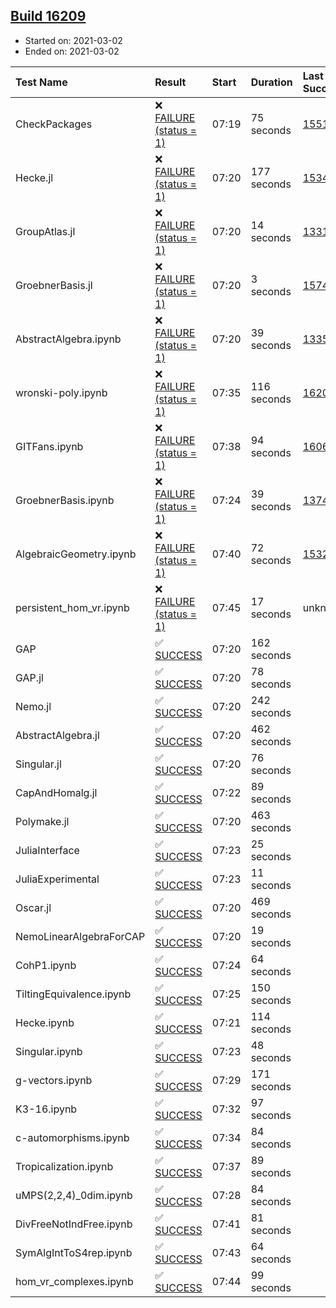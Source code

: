## [Build 16209](https://oscarci.mathematik.uni-kl.de/job/oscar/16209/)

* Started on: 2021-03-02
* Ended on: 2021-03-02

| Test Name    | Result | Start | Duration | Last Success | First Failure |
|:-------------|:-------|:------|:---------|:-------------|:--------------|
| CheckPackages | ❌ [FAILURE (status = 1)](https://oscarci.mathematik.uni-kl.de/job/oscar/16209/artifact/logs/build-16209/CheckPackages.log) | 07:19 | 75 seconds | [15514](https://oscarci.mathematik.uni-kl.de/job/oscar/15514/) | [15515](https://oscarci.mathematik.uni-kl.de/job/oscar/15515/) |
| Hecke.jl | ❌ [FAILURE (status = 1)](https://oscarci.mathematik.uni-kl.de/job/oscar/16209/artifact/logs/build-16209/Hecke.jl.log) | 07:20 | 177 seconds | [15344](https://oscarci.mathematik.uni-kl.de/job/oscar/15344/) | [15348](https://oscarci.mathematik.uni-kl.de/job/oscar/15348/) |
| GroupAtlas.jl | ❌ [FAILURE (status = 1)](https://oscarci.mathematik.uni-kl.de/job/oscar/16209/artifact/logs/build-16209/GroupAtlas.jl.log) | 07:20 | 14 seconds | [13311](https://oscarci.mathematik.uni-kl.de/job/oscar/13311/) | [13312](https://oscarci.mathematik.uni-kl.de/job/oscar/13312/) |
| GroebnerBasis.jl | ❌ [FAILURE (status = 1)](https://oscarci.mathematik.uni-kl.de/job/oscar/16209/artifact/logs/build-16209/GroebnerBasis.jl.log) | 07:20 | 3 seconds | [15745](https://oscarci.mathematik.uni-kl.de/job/oscar/15745/) | [15746](https://oscarci.mathematik.uni-kl.de/job/oscar/15746/) |
| AbstractAlgebra.ipynb | ❌ [FAILURE (status = 1)](https://oscarci.mathematik.uni-kl.de/job/oscar/16209/artifact/logs/build-16209/AbstractAlgebra.ipynb.log) | 07:20 | 39 seconds | [13355](https://oscarci.mathematik.uni-kl.de/job/oscar/13355/) | [13356](https://oscarci.mathematik.uni-kl.de/job/oscar/13356/) |
| wronski-poly.ipynb | ❌ [FAILURE (status = 1)](https://oscarci.mathematik.uni-kl.de/job/oscar/16209/artifact/logs/build-16209/wronski-poly.ipynb.log) | 07:35 | 116 seconds | [16205](https://oscarci.mathematik.uni-kl.de/job/oscar/16205/) | [16206](https://oscarci.mathematik.uni-kl.de/job/oscar/16206/) |
| GITFans.ipynb | ❌ [FAILURE (status = 1)](https://oscarci.mathematik.uni-kl.de/job/oscar/16209/artifact/logs/build-16209/GITFans.ipynb.log) | 07:38 | 94 seconds | [16068](https://oscarci.mathematik.uni-kl.de/job/oscar/16068/) | [16069](https://oscarci.mathematik.uni-kl.de/job/oscar/16069/) |
| GroebnerBasis.ipynb | ❌ [FAILURE (status = 1)](https://oscarci.mathematik.uni-kl.de/job/oscar/16209/artifact/logs/build-16209/GroebnerBasis.ipynb.log) | 07:24 | 39 seconds | [13748](https://oscarci.mathematik.uni-kl.de/job/oscar/13748/) | [13749](https://oscarci.mathematik.uni-kl.de/job/oscar/13749/) |
| AlgebraicGeometry.ipynb | ❌ [FAILURE (status = 1)](https://oscarci.mathematik.uni-kl.de/job/oscar/16209/artifact/logs/build-16209/AlgebraicGeometry.ipynb.log) | 07:40 | 72 seconds | [15322](https://oscarci.mathematik.uni-kl.de/job/oscar/15322/) | [15323](https://oscarci.mathematik.uni-kl.de/job/oscar/15323/) |
| persistent_hom_vr.ipynb | ❌ [FAILURE (status = 1)](https://oscarci.mathematik.uni-kl.de/job/oscar/16209/artifact/logs/build-16209/persistent_hom_vr.ipynb.log) | 07:45 | 17 seconds | unknown | unknown |
| GAP | ✅ [SUCCESS](https://oscarci.mathematik.uni-kl.de/job/oscar/16209/artifact/logs/build-16209/GAP.log) | 07:20 | 162 seconds |  |  |
| GAP.jl | ✅ [SUCCESS](https://oscarci.mathematik.uni-kl.de/job/oscar/16209/artifact/logs/build-16209/GAP.jl.log) | 07:20 | 78 seconds |  |  |
| Nemo.jl | ✅ [SUCCESS](https://oscarci.mathematik.uni-kl.de/job/oscar/16209/artifact/logs/build-16209/Nemo.jl.log) | 07:20 | 242 seconds |  |  |
| AbstractAlgebra.jl | ✅ [SUCCESS](https://oscarci.mathematik.uni-kl.de/job/oscar/16209/artifact/logs/build-16209/AbstractAlgebra.jl.log) | 07:20 | 462 seconds |  |  |
| Singular.jl | ✅ [SUCCESS](https://oscarci.mathematik.uni-kl.de/job/oscar/16209/artifact/logs/build-16209/Singular.jl.log) | 07:20 | 76 seconds |  |  |
| CapAndHomalg.jl | ✅ [SUCCESS](https://oscarci.mathematik.uni-kl.de/job/oscar/16209/artifact/logs/build-16209/CapAndHomalg.jl.log) | 07:22 | 89 seconds |  |  |
| Polymake.jl | ✅ [SUCCESS](https://oscarci.mathematik.uni-kl.de/job/oscar/16209/artifact/logs/build-16209/Polymake.jl.log) | 07:20 | 463 seconds |  |  |
| JuliaInterface | ✅ [SUCCESS](https://oscarci.mathematik.uni-kl.de/job/oscar/16209/artifact/logs/build-16209/JuliaInterface.log) | 07:23 | 25 seconds |  |  |
| JuliaExperimental | ✅ [SUCCESS](https://oscarci.mathematik.uni-kl.de/job/oscar/16209/artifact/logs/build-16209/JuliaExperimental.log) | 07:23 | 11 seconds |  |  |
| Oscar.jl | ✅ [SUCCESS](https://oscarci.mathematik.uni-kl.de/job/oscar/16209/artifact/logs/build-16209/Oscar.jl.log) | 07:20 | 469 seconds |  |  |
| NemoLinearAlgebraForCAP | ✅ [SUCCESS](https://oscarci.mathematik.uni-kl.de/job/oscar/16209/artifact/logs/build-16209/NemoLinearAlgebraForCAP.log) | 07:20 | 19 seconds |  |  |
| CohP1.ipynb | ✅ [SUCCESS](https://oscarci.mathematik.uni-kl.de/job/oscar/16209/artifact/logs/build-16209/CohP1.ipynb.log) | 07:24 | 64 seconds |  |  |
| TiltingEquivalence.ipynb | ✅ [SUCCESS](https://oscarci.mathematik.uni-kl.de/job/oscar/16209/artifact/logs/build-16209/TiltingEquivalence.ipynb.log) | 07:25 | 150 seconds |  |  |
| Hecke.ipynb | ✅ [SUCCESS](https://oscarci.mathematik.uni-kl.de/job/oscar/16209/artifact/logs/build-16209/Hecke.ipynb.log) | 07:21 | 114 seconds |  |  |
| Singular.ipynb | ✅ [SUCCESS](https://oscarci.mathematik.uni-kl.de/job/oscar/16209/artifact/logs/build-16209/Singular.ipynb.log) | 07:23 | 48 seconds |  |  |
| g-vectors.ipynb | ✅ [SUCCESS](https://oscarci.mathematik.uni-kl.de/job/oscar/16209/artifact/logs/build-16209/g-vectors.ipynb.log) | 07:29 | 171 seconds |  |  |
| K3-16.ipynb | ✅ [SUCCESS](https://oscarci.mathematik.uni-kl.de/job/oscar/16209/artifact/logs/build-16209/K3-16.ipynb.log) | 07:32 | 97 seconds |  |  |
| c-automorphisms.ipynb | ✅ [SUCCESS](https://oscarci.mathematik.uni-kl.de/job/oscar/16209/artifact/logs/build-16209/c-automorphisms.ipynb.log) | 07:34 | 84 seconds |  |  |
| Tropicalization.ipynb | ✅ [SUCCESS](https://oscarci.mathematik.uni-kl.de/job/oscar/16209/artifact/logs/build-16209/Tropicalization.ipynb.log) | 07:37 | 89 seconds |  |  |
| uMPS(2,2,4)_0dim.ipynb | ✅ [SUCCESS](https://oscarci.mathematik.uni-kl.de/job/oscar/16209/artifact/logs/build-16209/uMPS-2-2-4-_0dim.ipynb.log) | 07:28 | 84 seconds |  |  |
| DivFreeNotIndFree.ipynb | ✅ [SUCCESS](https://oscarci.mathematik.uni-kl.de/job/oscar/16209/artifact/logs/build-16209/DivFreeNotIndFree.ipynb.log) | 07:41 | 81 seconds |  |  |
| SymAlgIntToS4rep.ipynb | ✅ [SUCCESS](https://oscarci.mathematik.uni-kl.de/job/oscar/16209/artifact/logs/build-16209/SymAlgIntToS4rep.ipynb.log) | 07:43 | 64 seconds |  |  |
| hom_vr_complexes.ipynb | ✅ [SUCCESS](https://oscarci.mathematik.uni-kl.de/job/oscar/16209/artifact/logs/build-16209/hom_vr_complexes.ipynb.log) | 07:44 | 99 seconds |  |  |
